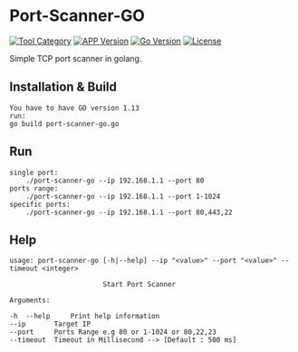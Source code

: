 # Port-Scanner-GO
[![Tool Category](https://badgen.net/badge/Tool/Port%20Scanner/black)](https://github.com/nxenon/port-scanner-go)
[![APP Version](https://badgen.net/badge/Version/Beta/red)](https://github.com/nxenon/port-scanner-go)
[![Go Version](https://badgen.net/badge/Go/1.13/blue)](https://golang.org/doc/go1.13)
[![License](https://badgen.net/badge/License/GPLv2/purple)](https://github.com/nxenon/port-scanner-go/blob/master/LICENSE)


Simple TCP port scanner in golang.

Installation & Build
----
    You have to have GO version 1.13
    run:
    go build port-scanner-go.go

Run
----

    single port:
        ./port-scanner-go --ip 192.168.1.1 --port 80
    ports range:
        ./port-scanner-go --ip 192.168.1.1 --port 1-1024
    specific ports:
        ./port-scanner-go --ip 192.168.1.1 --port 80,443,22


Help
----
    usage: port-scanner-go [-h|--help] --ip "<value>" --port "<value>" --timeout <integer>
    
                           Start Port Scanner
    
    Arguments:
    
    -h  --help     Print help information
    --ip       Target IP
    --port     Ports Range e.g 80 or 1-1024 or 80,22,23
    --timeout  Timeout in Millisecond --> [Default : 500 ms]
